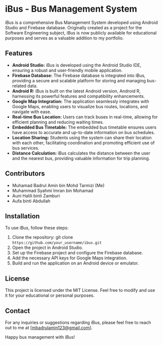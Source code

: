 # iBus - Bus Management System

iBus is a comprehensive Bus Management System developed using Android Studio and Firebase database. Originally created as a project for the Software Engineering subject, iBus is now publicly available for educational purposes and serves as a valuable addition to my portfolio.

## Features
- **Android Studio:** iBus is developed using the Android Studio IDE, ensuring a robust and user-friendly mobile application.
- **Firebase Database:** The Firebase database is integrated into iBus, providing a secure and scalable platform for storing and managing bus-related data.
- **Android R:** iBus is built on the latest Android version, Android R, harnessing its powerful features and compatibility enhancements.
- **Google Map Integration:** The application seamlessly integrates with Google Maps, enabling users to visualize bus routes, locations, and navigate with ease.
- **Real-time Bus Location:** Users can track buses in real-time, allowing for efficient planning and reducing waiting times.
- **Embedded Bus Timetable:** The embedded bus timetable ensures users have access to accurate and up-to-date information on bus schedules.
- **Location Sharing:** Students using the system can share their location with each other, facilitating coordination and promoting efficient use of bus services.
- **Distance Calculation:** iBus calculates the distance between the user and the nearest bus, providing valuable information for trip planning.

## Contributors
- Muhamad Badrul Amin bin Mohd Tarmizi (Me)
- Muhammad Syahmi Imran bin Mohamad
- Auni Halili binti Zamburi
- Aufa binti Abdullah

## Installation
To use iBus, follow these steps:

1. Clone the repository: git clone `https://github.com/your_username/ibus.git`
2. Open the project in Android Studio.
3. Set up the Firebase project and configure the Firebase database.
4. Add the necessary API keys for Google Maps integration.
5. Build and run the application on an Android device or emulator.

## License
This project is licensed under the MIT License. Feel free to modify and use it for your educational or personal purposes.

## Contact
For any inquiries or suggestions regarding iBus, please feel free to reach out to me at [mbadrulamin123@gmail.com].

Happy bus management with iBus!
